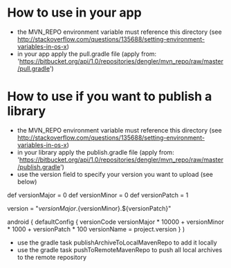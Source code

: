 # How to use in your app

* the MVN_REPO environment variable must reference this directory (see http://stackoverflow.com/questions/135688/setting-environment-variables-in-os-x)
* in your app apply the pull.gradle file (apply from: 'https://bitbucket.org/api/1.0/repositories/dengler/mvn_repo/raw/master/pull.gradle')

# How to use if you want to publish a library

* the MVN_REPO environment variable must reference this directory (see http://stackoverflow.com/questions/135688/setting-environment-variables-in-os-x)
* in your library apply the publish.gradle file (apply from: 'https://bitbucket.org/api/1.0/repositories/dengler/mvn_repo/raw/master/publish.gradle')
* use the version field to specify your version you want to upload (see below)

def versionMajor = 0
def versionMinor = 0
def versionPatch = 1

version = "${versionMajor}.${versionMinor}.${versionPatch}"

android {
    defaultConfig {
        versionCode versionMajor * 10000 + versionMinor * 1000 + versionPatch * 100
        versionName = project.version
    }
)

* use the gradle task publishArchiveToLocalMavenRepo to add it locally
* use the gradle task pushToRemoteMavenRepo to push all local archives to the remote repository